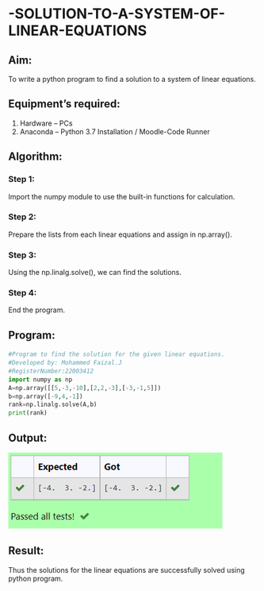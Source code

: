 # -SOLUTION-TO-A-SYSTEM-OF-LINEAR-EQUATIONS
## Aim:
To write a python program to find a solution to a system of linear equations.
## Equipment’s required:
1. 	Hardware – PCs
2. 	Anaconda – Python 3.7 Installation / Moodle-Code Runner
## Algorithm:
### Step 1: 
Import the numpy module to use the built-in functions for calculation.
### Step 2: 
Prepare the lists from each linear equations and assign in np.array().
### Step 3: 
Using the np.linalg.solve(), we can find the solutions.
### Step 4: 
End the program.
## Program:
```python
#Program to find the solution for the given linear equations.
#Developed by: Mohammed Faizal.J
#RegisterNumber:22003412
import numpy as np
A=np.array([[5,-3,-10],[2,2,-3],[-3,-1,5]])
b=np.array([-9,4,-1])
rank=np.linalg.solve(A,b)
print(rank)
```
## Output:
![output](linear.png)
## Result: 
Thus the solutions for the linear equations are successfully solved using python program.

